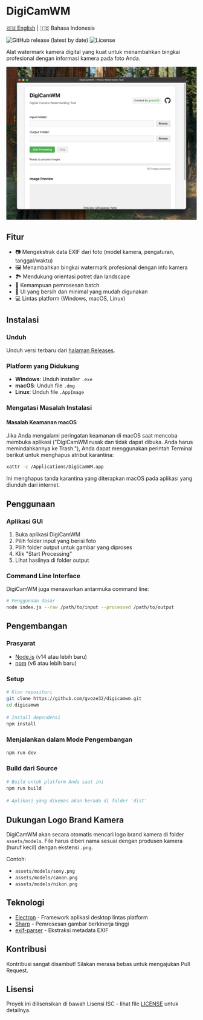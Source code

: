 # DigiCamWM

[🇬🇧 English](README.md) | 🇮🇩 Bahasa Indonesia

![GitHub release (latest by date)](https://img.shields.io/github/v/release/gvoze32/digicamwm)
![License](https://img.shields.io/github/license/gvoze32/digicamwm)

Alat watermark kamera digital yang kuat untuk menambahkan bingkai profesional dengan informasi kamera pada foto Anda.

![Screenshot DigiCamWM](assets/thumbnails/screenshot.jpeg)

## Fitur

- 📷 Mengekstrak data EXIF dari foto (model kamera, pengaturan, tanggal/waktu)
- 🖼️ Menambahkan bingkai watermark profesional dengan info kamera
- 🏞️ Mendukung orientasi potret dan landscape
- 🚀 Kemampuan pemrosesan batch
- 🎨 UI yang bersih dan minimal yang mudah digunakan
- 💻 Lintas platform (Windows, macOS, Linux)

## Instalasi

### Unduh

Unduh versi terbaru dari [halaman Releases](https://github.com/gvoze32/digicamwm/releases).

### Platform yang Didukung

- **Windows**: Unduh installer `.exe`
- **macOS**: Unduh file `.dmg`
- **Linux**: Unduh file `.AppImage`

### Mengatasi Masalah Instalasi

#### Masalah Keamanan macOS

Jika Anda mengalami peringatan keamanan di macOS saat mencoba membuka aplikasi ("DigiCamWM rusak dan tidak dapat dibuka. Anda harus memindahkannya ke Trash."), Anda dapat menggunakan perintah Terminal berikut untuk menghapus atribut karantina:

```bash
xattr -c /Applications/DigiCamWM.app
```

Ini menghapus tanda karantina yang diterapkan macOS pada aplikasi yang diunduh dari internet.

## Penggunaan

### Aplikasi GUI

1. Buka aplikasi DigiCamWM
2. Pilih folder input yang berisi foto
3. Pilih folder output untuk gambar yang diproses
4. Klik "Start Processing"
5. Lihat hasilnya di folder output

### Command Line Interface

DigiCamWM juga menawarkan antarmuka command line:

```bash
# Penggunaan dasar
node index.js --raw /path/to/input --processed /path/to/output
```

## Pengembangan

### Prasyarat

- [Node.js](https://nodejs.org/) (v14 atau lebih baru)
- [npm](https://www.npmjs.com/) (v6 atau lebih baru)

### Setup

```bash
# Klon repositori
git clone https://github.com/gvoze32/digicamwm.git
cd digicamwm

# Install dependensi
npm install
```

### Menjalankan dalam Mode Pengembangan

```bash
npm run dev
```

### Build dari Source

```bash
# Build untuk platform Anda saat ini
npm run build

# Aplikasi yang dikemas akan berada di folder 'dist'
```

## Dukungan Logo Brand Kamera

DigiCamWM akan secara otomatis mencari logo brand kamera di folder `assets/models`. File harus diberi nama sesuai dengan produsen kamera (huruf kecil) dengan ekstensi `.png`.

Contoh:

- `assets/models/sony.png`
- `assets/models/canon.png`
- `assets/models/nikon.png`

## Teknologi

- [Electron](https://www.electronjs.org/) - Framework aplikasi desktop lintas platform
- [Sharp](https://sharp.pixelplumbing.com/) - Pemrosesan gambar berkinerja tinggi
- [exif-parser](https://www.npmjs.com/package/exif-parser) - Ekstraksi metadata EXIF

## Kontribusi

Kontribusi sangat disambut! Silakan merasa bebas untuk mengajukan Pull Request.

## Lisensi

Proyek ini dilisensikan di bawah Lisensi ISC - lihat file [LICENSE](https://github.com/gvoze32/digicamwm/blob/main/LICENSE) untuk detailnya.
